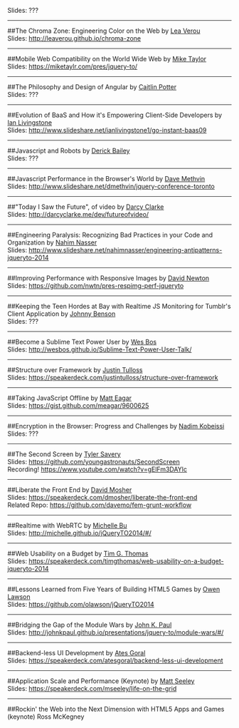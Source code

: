 
Slides: ???



---

##The Chroma Zone: Engineering Color on the Web 
by [Lea Verou](https://twitter.com/leaverou)  
Slides: http://leaverou.github.io/chroma-zone  


---

##Mobile Web Compatibility on the World Wide Web
by [Mike Taylor](https://twitter.com/miketaylr)  
Slides: https://miketaylr.com/pres/jquery-to/  


---

##The Philosophy and Design of Angular 
by [Caitlin Potter](https://github.com/caitp)  
Slides: ???


---

##Evolution of BaaS and How it's Empowering Client-Side Developers 
by [Ian Livingstone](https://twitter.com/ianlivingstone)  
Slides: http://www.slideshare.net/ianlivingstone1/go-instant-baas09

---

##Javascript and Robots 
by [Derick Bailey](https://twitter.com/derickbailey)  
Slides: ???

---

##Javascript Performance in the Browser's World 
by [Dave Methvin](https://twitter.com/davemethvin)  
Slides: http://www.slideshare.net/dmethvin/jquery-conference-toronto

---

##"Today I Saw the Future", of video
by [Darcy Clarke](https://twitter.com/darcy)  
Slides: http://darcyclarke.me/dev/futureofvideo/

---

##Engineering Paralysis: Recognizing Bad Practices in your Code and Organization 
by [Nahim Nasser](https://twitter.com/nahimnasser)  
Slides: http://www.slideshare.net/nahimnasser/engineering-antipatterns-jqueryto-2014

---

##Improving Performance with Responsive Images 
by [David Newton](https://twitter.com/newtron)  
Slides: https://github.com/nwtn/pres-respimg-perf-jqueryto

---

##Keeping the Teen Hordes at Bay with Realtime JS Monitoring for Tumblr's Client Application 
by [Johnny Benson](http://twitter.com/johnnyoffline)  
Slides: ???

---

##Become a Sublime Text Power User 
by [Wes Bos](http://twitter.com/wesbos)  
Slides: http://wesbos.github.io/Sublime-Text-Power-User-Talk/

---

##Structure over Framework 
by [Justin Tulloss](https://twitter.com/justin_tulloss)  
Slides: https://speakerdeck.com/justintulloss/structure-over-framework

---

##Taking JavaScript Offline 
by [Matt Eagar](https://twitter.com/meagar)  
Slides: https://gist.github.com/meagar/9600625

---

##Encryption in the Browser: Progress and Challenges 
by [Nadim Kobeissi](http://twitter.com/kaepora)  
Slides: ???

---

##The Second Screen 
by [Tyler Savery](https://twitter.com/tylersavery)  
Slides: https://github.com/youngastronauts/SecondScreen  
Recording! https://www.youtube.com/watch?v=gElFm3DAYlc

---

##Liberate the Front End 
by [David Mosher](https://twitter.com/dmosher)  
Slides: https://speakerdeck.com/dmosher/liberate-the-front-end  
Related Repo: https://github.com/davemo/fem-grunt-workflow

---

##Realtime with WebRTC 
by [Michelle Bu](https://twitter.com/hazelcough)  
Slides: http://michelle.github.io/jQueryTO2014/#/


---

##Web Usability on a Budget 
by [Tim G. Thomas](https://twitter.com/timgthomas)  
Slides: https://speakerdeck.com/timgthomas/web-usability-on-a-budget-jqueryto-2014

---

##Lessons Learned from Five Years of Building HTML5 Games 
by [Owen Lawson](https://twitter.com/OwenCPL)  
Slides: https://github.com/olawson/jQueryTO2014


---

##Bridging the Gap of the Module Wars 
by [John K. Paul](http://twitter.com/johnkpaul)  
Slides: http://johnkpaul.github.io/presentations/jquery-to/module-wars/#/

---

##Backend-less UI Development 
by [Ates Goral](https://twitter.com/atesgoral)  
Slides: https://speakerdeck.com/atesgoral/backend-less-ui-development

---

##Application Scale and Performance (Keynote)
by [Matt Seeley](http://twitter.com/innerhtml)   
Slides: https://speakerdeck.com/mseeley/life-on-the-grid

---

##Rockin' the Web into the Next Dimension with HTML5 Apps and Games (keynote)
Ross McKegney
